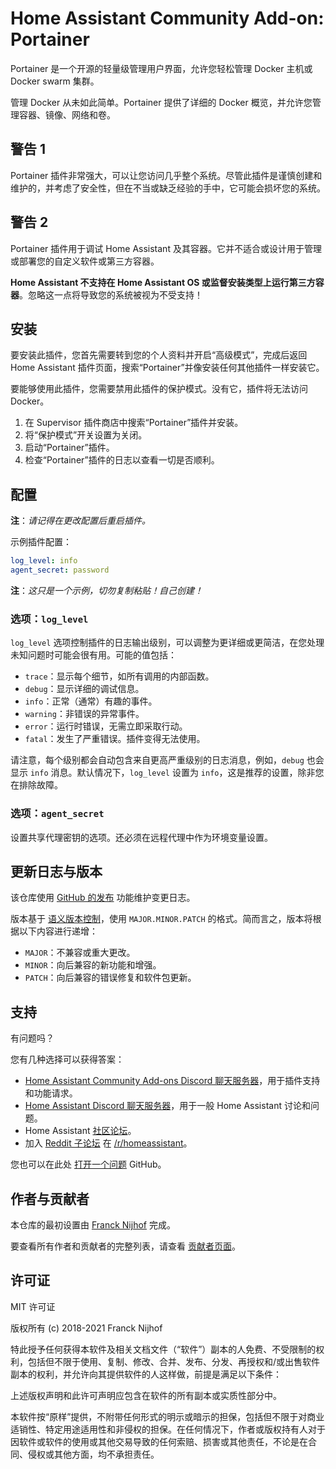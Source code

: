 # Home Assistant Community Add-on: Portainer

Portainer 是一个开源的轻量级管理用户界面，允许您轻松管理 Docker 主机或 Docker swarm 集群。

管理 Docker 从未如此简单。Portainer 提供了详细的 Docker 概览，并允许您管理容器、镜像、网络和卷。

## 警告 1

Portainer 插件非常强大，可以让您访问几乎整个系统。尽管此插件是谨慎创建和维护的，并考虑了安全性，但在不当或缺乏经验的手中，它可能会损坏您的系统。

## 警告 2

Portainer 插件用于调试 Home Assistant 及其容器。它并不适合或设计用于管理或部署您的自定义软件或第三方容器。

**Home Assistant 不支持在 Home Assistant OS 或监督安装类型上运行第三方容器**。忽略这一点将导致您的系统被视为不受支持！

## 安装

要安装此插件，您首先需要转到您的个人资料并开启“高级模式”，完成后返回 Home Assistant 插件页面，搜索“Portainer”并像安装任何其他插件一样安装它。

要能够使用此插件，您需要禁用此插件的保护模式。没有它，插件将无法访问 Docker。

1. 在 Supervisor 插件商店中搜索“Portainer”插件并安装。
1. 将“保护模式”开关设置为关闭。
1. 启动“Portainer”插件。
1. 检查“Portainer”插件的日志以查看一切是否顺利。

## 配置

**注**：_请记得在更改配置后重启插件。_

示例插件配置：

```yaml
log_level: info
agent_secret: password
```

**注**：_这只是一个示例，切勿复制粘贴！自己创建！_

### 选项：`log_level`

`log_level` 选项控制插件的日志输出级别，可以调整为更详细或更简洁，在您处理未知问题时可能会很有用。可能的值包括：

- `trace`：显示每个细节，如所有调用的内部函数。
- `debug`：显示详细的调试信息。
- `info`：正常（通常）有趣的事件。
- `warning`：非错误的异常事件。
- `error`：运行时错误，无需立即采取行动。
- `fatal`：发生了严重错误。插件变得无法使用。

请注意，每个级别都会自动包含来自更高严重级别的日志消息，例如，`debug` 也会显示 `info` 消息。默认情况下，`log_level` 设置为 `info`，这是推荐的设置，除非您在排除故障。

### 选项：`agent_secret`

设置共享代理密钥的选项。还必须在远程代理中作为环境变量设置。

## 更新日志与版本

该仓库使用 [GitHub 的发布][releases] 功能维护变更日志。

版本基于 [语义版本控制][semver]，使用 `MAJOR.MINOR.PATCH` 的格式。简而言之，版本将根据以下内容进行递增：

- `MAJOR`：不兼容或重大更改。
- `MINOR`：向后兼容的新功能和增强。
- `PATCH`：向后兼容的错误修复和软件包更新。

## 支持

有问题吗？

您有几种选择可以获得答案：

- [Home Assistant Community Add-ons Discord 聊天服务器][discord]，用于插件支持和功能请求。
- [Home Assistant Discord 聊天服务器][discord-ha]，用于一般 Home Assistant 讨论和问题。
- Home Assistant [社区论坛][forum]。
- 加入 [Reddit 子论坛][reddit] 在 [/r/homeassistant][reddit]。

您也可以在此处 [打开一个问题][issue] GitHub。

## 作者与贡献者

本仓库的最初设置由 [Franck Nijhof][frenck] 完成。

要查看所有作者和贡献者的完整列表，请查看 [贡献者页面][contributors]。

## 许可证

MIT 许可证

版权所有 (c) 2018-2021 Franck Nijhof

特此授予任何获得本软件及相关文档文件（“软件”）副本的人免费、不受限制的权利，包括但不限于使用、复制、修改、合并、发布、分发、再授权和/或出售软件副本的权利，并允许向其提供软件的人这样做，前提是满足以下条件：

上述版权声明和此许可声明应包含在软件的所有副本或实质性部分中。

本软件按“原样”提供，不附带任何形式的明示或暗示的担保，包括但不限于对商业适销性、特定用途适用性和非侵权的担保。在任何情况下，作者或版权持有人对于因软件或软件的使用或其他交易导致的任何索赔、损害或其他责任，不论是在合同、侵权或其他方面，均不承担责任。

[contributors]: https://github.com/hassio-addons/addon-portainer/graphs/contributors
[discord-ha]: https://discord.gg/c5DvZ4e
[discord]: https://discord.me/hassioaddons
[forum]: https://community.home-assistant.io/t/home-assistant-community-add-on-portainer/68836?u=frenck
[frenck]: https://github.com/frenck
[issue]: https://github.com/hassio-addons/addon-portainer/issues
[reddit]: https://reddit.com/r/homeassistant
[releases]: https://github.com/hassio-addons/addon-portainer/releases
[semver]: http://semver.org/spec/v2.0.0.htm